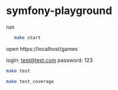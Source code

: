 # symfony-playground

run

```bash
   make start
```

open https://localhost/games

login: test@test.com
password: 123

```bash
make test
```

```bash
make test_coverage
```
